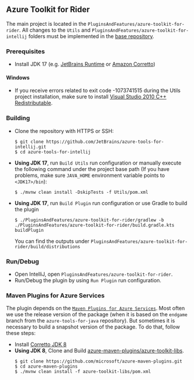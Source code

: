 ## Azure Toolkit for Rider

The main project is located in the `PluginsAndFeatures/azure-toolkit-for-rider`.
All changes to the `Utils` and `PluginsAndFeatures/azure-toolkit-for-intellij` folders must be implemented in
the [base repository](https://github.com/microsoft/azure-tools-for-java).

### Prerequisites

- Install JDK 17 (e.g. [JetBrains Runtime](https://github.com/JetBrains/JetBrainsRuntime)
  or [Amazon Corretto](https://docs.aws.amazon.com/corretto/latest/corretto-17-ug/downloads-list.html))

#### Windows

- If you receive errors related to exit code -1073741515 during the Utils project installation, make sure to
  install [Visual Studio 2010 C++ Redistributable](https://learn.microsoft.com/en-US/cpp/windows/latest-supported-vc-redist?view=msvc-170#visual-studio-2010-vc-100-sp1-no-longer-supported).

### Building

* Clone the repository with HTTPS or SSH:
    ```
    $ git clone https://github.com/JetBrains/azure-tools-for-intellij.git
    $ cd azure-tools-for-intellij
    ```
* **Using JDK 17**, run `Build Utils` run configuration or manually execute the following command under the project base
  path (If you have problems, make sure `JAVA_HOME` environment variable points to `<JDK17>/bin`):
    ```
    $ ./mvnw clean install -DskipTests -f Utils/pom.xml
    ```

* **Using JDK 17**, run `Build Plugin` run configuration or use Gradle to build the plugin
    ```
    $ ./PluginsAndFeatures/azure-toolkit-for-rider/gradlew -b ./PluginsAndFeatures/azure-toolkit-for-rider/build.gradle.kts buildPlugin
    ```
  You can find the outputs under ```PluginsAndFeatures/azure-toolkit-for-rider/build/distributions```

### Run/Debug

* Open IntelliJ, open `PluginsAndFeatures/azure-toolkit-for-rider`.
* Run/Debug the plugin by using `Run Plugin` run configuration.

### Maven Plugins for Azure Services

The plugin depends on the [`Maven Plugins for Azure Services`](https://github.com/microsoft/azure-maven-plugins).
Most often we use the release version of the package
(when it is based on the `endgame` branch from the `azure-tools-for-java` repository).
But sometimes it is necessary to build a snapshot version of the package.
To do that, follow these steps:

* Install [Corretto JDK 8](https://docs.aws.amazon.com/corretto/latest/corretto-8-ug/downloads-list.html)
* **Using JDK 8**, Clone and
  Build [azure-maven-plugins/azure-toolkit-libs](https://github.com/microsoft/azure-maven-plugins/tree/develop/azure-toolkit-libs).
    ```
    $ git clone https://github.com/microsoft/azure-maven-plugins.git
    $ cd azure-maven-plugins
    $ ./mvnw clean install -f azure-toolkit-libs/pom.xml
    ```

